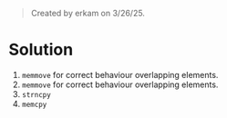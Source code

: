 > Created by erkam on 3/26/25.

# Solution

1. `memmove` for correct behaviour overlapping elements.
2. `memmove` for correct behaviour overlapping elements.
3. `strncpy`
4. `memcpy`